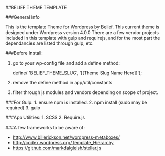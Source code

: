 ##BELIEF THEME TEMPLATE

###General Info

This is the template Theme for Wordpress by Belief. This current theme is designed under Wordpress version 4.0.0 There are a few vendor projects included in this template with gulp and requirejs, and for the most part the dependancies are listed through gulp, etc.

###Before Install:
1. go to your wp-config file and add a define method:

	define( 'BELIEF_THEME_SLUG', '[[Theme Slug Name Here]]');

2. remove the define method in app/util/constants
3. filter through js modules and vendors depending on scope of project.

###For Gulp:
	1. ensure npm is installed.
	2. npm install (sudo may be required)
	3. gulp

###App Utilities:
	1. SCSS
	2. Require.js

###A few frameworks to be aware of:

- http://www.billerickson.net/wordpress-metaboxes/
- http://codex.wordpress.org/Template_Hierarchy
- https://github.com/markdalgleish/stellar.js
